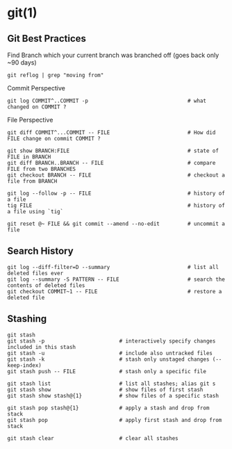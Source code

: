 # git(1)

## Git Best Practices

  Find Branch which your current branch was branched off (goes back only ~90 days)

    git reflog | grep "moving from"

  Commit Perspective

    git log COMMIT^..COMMIT -p                                # what changed on COMMIT ?

  File Perspective

    git diff COMMIT^...COMMIT -- FILE                         # How did FILE change on commit COMMIT ?

    git show BRANCH:FILE                                      # state of FILE in BRANCH
    git diff BRANCH..BRANCH -- FILE                           # compare FILE from two BRANCHES
    git checkout BRANCH -- FILE                               # checkout a file from BRANCH

    git log --follow -p -- FILE                               # history of a file
    tig FILE                                                  # history of a file using `tig`

    git reset @~ FILE && git commit --amend --no-edit         # uncommit a file

## Search History

    git log --diff-filter=D --summary                         # list all deleted files ever
    git log --summary -S PATTERN -- FILE                      # search the contents of deleted files
    git checkout COMMIT~1 -- FILE                             # restore a deleted file

## Stashing

    git stash
    git stash -p                        # interactively specify changes included in this stash
    git stash -u                        # include also untracked files
    git stash -k                        # stash only unstaged changes (--keep-index)
    git stash push -- FILE              # stash only a specific file

    git stash list                      # list all stashes; alias git s
    git stash show                      # show files of first stash
    git stash show stash@{1}            # show files of a specific stash

    git stash pop stash@{1}             # apply a stash and drop from stack
    git stash pop                       # apply first stash and drop from stack

    git stash clear                     # clear all stashes


